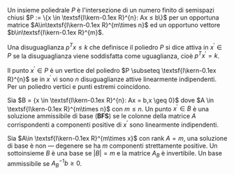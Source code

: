 Un insieme poliedrale $P$ è l'intersezione di un numero finito di semispazi chiusi $P := \{x \in \textsf{I\kern-0.1ex R}^{n}: Ax ≤ b\}$ per un opportuna matrice $A\in\textsf{I\kern-0.1ex R}^{m\times n}$ ed un opportuno vettore $b\in\textsf{I\kern-0.1ex R}^{m}$.

Una disuguaglianza $p^{T}x \leq k$ che definisce il poliedro $P$ si dice attiva in $x^{'} \in P$ se la disuguaglianza viene soddisfatta come uguaglianza, cioè $p^{T}x^{'} = k$. 

Il punto $x^{'} \in P$ è un vertice del poliedro $P \subseteq \textsf{I\kern-0.1ex R}^{n}$  se in $x^{'}$ vi sono $n$ disuguaglianze attive linearmente indipendenti. Per un poliedro vertici e punti estremi coincidono. 

Sia $B = {x \in \textsf{I\kern-0.1ex R}^{n}: Ax = b,x \geq 0}$ dove $A \in \textsf{I\kern-0.1ex R}^{m\times n}$ con $m \leq n$. Un punto $x^{'}\in B$ è una soluzione ammissibile di base (**BFS**) se le colonne della matrice $A$ corrispondenti a componenti positive di $x^{'}$ sono linearmente indipendenti. 

Sia $A\in \textsf{I\kern-0.1ex R}^{m\times x}$ con rank $A = m$, una soluzione di base è non — degenere se ha $m$ componenti strettamente positive. 
Un sottoinsieme $B$ è una base se $|B| = m$ e la matrice $A_{B}$ è invertibile. Un base ammissibile se $A_{B}^{-1}b\geq 0$.